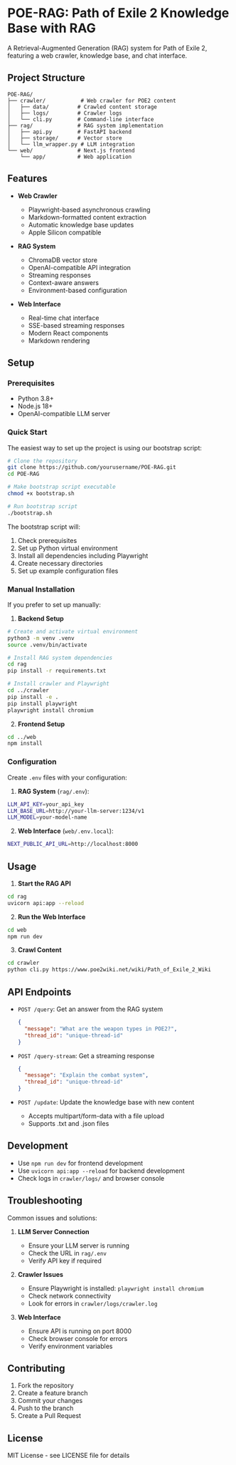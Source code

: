 # POE-RAG: Path of Exile 2 Knowledge Base with RAG

A Retrieval-Augmented Generation (RAG) system for Path of Exile 2, featuring a web crawler, knowledge base, and chat interface.

## Project Structure

```
POE-RAG/
├── crawler/           # Web crawler for POE2 content
│   ├── data/         # Crawled content storage
│   ├── logs/         # Crawler logs
│   └── cli.py        # Command-line interface
├── rag/              # RAG system implementation
│   ├── api.py        # FastAPI backend
│   ├── storage/      # Vector store
│   └── llm_wrapper.py # LLM integration
└── web/              # Next.js frontend
    └── app/          # Web application
```

## Features

- **Web Crawler**
  - Playwright-based asynchronous crawling
  - Markdown-formatted content extraction
  - Automatic knowledge base updates
  - Apple Silicon compatible

- **RAG System**
  - ChromaDB vector store
  - OpenAI-compatible API integration
  - Streaming responses
  - Context-aware answers
  - Environment-based configuration

- **Web Interface**
  - Real-time chat interface
  - SSE-based streaming responses
  - Modern React components
  - Markdown rendering

## Setup

### Prerequisites
- Python 3.8+
- Node.js 18+
- OpenAI-compatible LLM server

### Quick Start

The easiest way to set up the project is using our bootstrap script:

```bash
# Clone the repository
git clone https://github.com/yourusername/POE-RAG.git
cd POE-RAG

# Make bootstrap script executable
chmod +x bootstrap.sh

# Run bootstrap script
./bootstrap.sh
```

The bootstrap script will:
1. Check prerequisites
2. Set up Python virtual environment
3. Install all dependencies including Playwright
4. Create necessary directories
5. Set up example configuration files

### Manual Installation

If you prefer to set up manually:

1. **Backend Setup**
```bash
# Create and activate virtual environment
python3 -m venv .venv
source .venv/bin/activate

# Install RAG system dependencies
cd rag
pip install -r requirements.txt

# Install crawler and Playwright
cd ../crawler
pip install -e .
pip install playwright
playwright install chromium
```

2. **Frontend Setup**
```bash
cd ../web
npm install
```

### Configuration

Create `.env` files with your configuration:

1. **RAG System** (`rag/.env`):
```bash
LLM_API_KEY=your_api_key
LLM_BASE_URL=http://your-llm-server:1234/v1
LLM_MODEL=your-model-name
```

2. **Web Interface** (`web/.env.local`):
```bash
NEXT_PUBLIC_API_URL=http://localhost:8000
```

## Usage

1. **Start the RAG API**
```bash
cd rag
uvicorn api:app --reload
```

2. **Run the Web Interface**
```bash
cd web
npm run dev
```

3. **Crawl Content**
```bash
cd crawler
python cli.py https://www.poe2wiki.net/wiki/Path_of_Exile_2_Wiki
```

## API Endpoints

- `POST /query`: Get an answer from the RAG system
  ```json
  {
    "message": "What are the weapon types in POE2?",
    "thread_id": "unique-thread-id"
  }
  ```

- `POST /query-stream`: Get a streaming response
  ```json
  {
    "message": "Explain the combat system",
    "thread_id": "unique-thread-id"
  }
  ```

- `POST /update`: Update the knowledge base with new content
  - Accepts multipart/form-data with a file upload
  - Supports .txt and .json files

## Development

- Use `npm run dev` for frontend development
- Use `uvicorn api:app --reload` for backend development
- Check logs in `crawler/logs/` and browser console

## Troubleshooting

Common issues and solutions:

1. **LLM Server Connection**
   - Ensure your LLM server is running
   - Check the URL in `rag/.env`
   - Verify API key if required

2. **Crawler Issues**
   - Ensure Playwright is installed: `playwright install chromium`
   - Check network connectivity
   - Look for errors in `crawler/logs/crawler.log`

3. **Web Interface**
   - Ensure API is running on port 8000
   - Check browser console for errors
   - Verify environment variables

## Contributing

1. Fork the repository
2. Create a feature branch
3. Commit your changes
4. Push to the branch
5. Create a Pull Request

## License

MIT License - see LICENSE file for details 